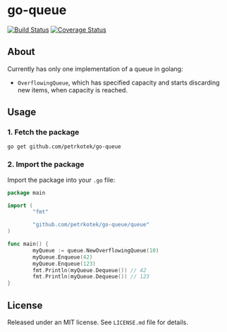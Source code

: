 go-queue
========
[![Build Status](https://travis-ci.org/petrkotek/go-queue.svg?branch=master)](https://travis-ci.org/petrkotek/go-queue)
[![Coverage Status](https://coveralls.io/repos/petrkotek/go-queue/badge.svg?branch=master&service=github)](https://coveralls.io/github/petrkotek/go-vector?branch=master)

## About

Currently has only one implementation of a queue in golang:
- `OverflowingQueue`, which has specified capacity and starts discarding new items, when capacity is reached.

## Usage

### 1. Fetch the package 

```
go get github.com/petrkotek/go-queue
```

### 2. Import the package
Import the package into your `.go` file:

```go
package main

import (
        "fmt"

        "github.com/petrkotek/go-queue/queue"
)

func main() {    
        myQueue := queue.NewOverflowingQueue(10)
        myQueue.Enqueue(42)
        myQueue.Enqueue(123)
        fmt.Println(myQueue.Dequeue()) // 42
        fmt.Println(myQueue.Dequeue()) // 123
}
```

## License

Released under an MIT license. See `LICENSE.md` file for details.
